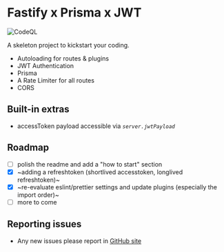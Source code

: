 # Fastify x Prisma x JWT

![CodeQL](https://github.com/sek-consulting/fastify-api-skeleton/workflows/CodeQL/badge.svg)

A skeleton project to kickstart your coding.

- Autoloading for routes & plugins
- JWT Authentication
- Prisma
- A Rate Limiter for all routes
- CORS

## Built-in extras

- accessToken payload accessible via _`server.jwtPayload`_

## Roadmap

- [ ] polish the readme and add a "how to start" section
- [x] ~adding a refreshtoken (shortlived accesstoken, longlived refreshtoken)~
- [x] ~re-evaluate eslint/prettier settings and update plugins (especially the import order)~
- [ ] more to come

## Reporting issues

- Any new issues please report in [GitHub site](https://github.com/sek-consulting/fastify-api-skeleton/issues)
